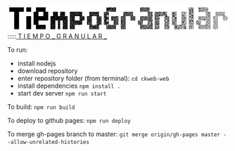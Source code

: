 <img src="https://raw.githubusercontent.com/alejoduque/TiempoGranular/master/logo/tg_logo.png?token=AAACXZP64ODFW325ACXYQJ27OJJ72" /> <br>
:::::<a href=http://tiempogranular.radiolibre.cc> T I E M P O _ G R A N U L A R _</a>


To run:
- install nodejs
- download repository
- enter repository folder (from terminal):
```cd ckweb-web```
- install dependencies
```npm install .```
- start dev server
```npm run start```

To build:
```npm run build```

To deploy to github pages:
```npm run deploy```

To merge gh-pages branch to master:
```git merge origin/gh-pages master --allow-unrelated-histories```
